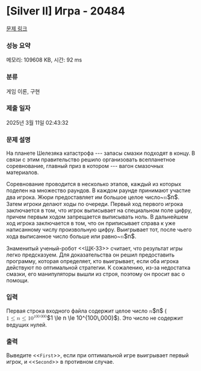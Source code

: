 # [Silver II] Игра - 20484 

[문제 링크](https://www.acmicpc.net/problem/20484) 

### 성능 요약

메모리: 109608 KB, 시간: 92 ms

### 분류

게임 이론, 구현

### 제출 일자

2025년 3월 11일 02:43:32

### 문제 설명

<p>На планете Шелезяка катастрофа --- запасы смазки подходят в концу. В связи с этим правительство решило организовать всепланетное соревнование, главный приз в котором --- вагон смазочных материалов.</p>

<p>Соревнование проводится в несколько этапов, каждый из которых поделен на множество раундов. В каждом раунде принимают участие два игрока. Жюри предоставляет им большое целое число~<mjx-container class="MathJax" jax="CHTML" style="font-size: 109%; position: relative;"><mjx-math class="MJX-TEX" aria-hidden="true"><mjx-mi class="mjx-i"><mjx-c class="mjx-c1D45B TEX-I"></mjx-c></mjx-mi></mjx-math><mjx-assistive-mml unselectable="on" display="inline"><math xmlns="http://www.w3.org/1998/Math/MathML"><mi>n</mi></math></mjx-assistive-mml><span aria-hidden="true" class="no-mathjax mjx-copytext">$n$</span></mjx-container>. Затем игроки делают ходы по очереди. Первый ход первого игрока заключается в том, что игрок выписывает на специальном поле цифру, причем первым ходом запрещается выписывать ноль. В дальнейшем ход игрока заключается в том, что он приписывает справа к уже написанному числу произвольную цифру. Выигрывает тот, после чьего хода выписанное число больше или равно~<mjx-container class="MathJax" jax="CHTML" style="font-size: 109%; position: relative;"><mjx-math class="MJX-TEX" aria-hidden="true"><mjx-mi class="mjx-i"><mjx-c class="mjx-c1D45B TEX-I"></mjx-c></mjx-mi></mjx-math><mjx-assistive-mml unselectable="on" display="inline"><math xmlns="http://www.w3.org/1998/Math/MathML"><mi>n</mi></math></mjx-assistive-mml><span aria-hidden="true" class="no-mathjax mjx-copytext">$n$</span></mjx-container>.</p>

<p>Знаменитый ученый-робот <<ЩК-33>> считает, что результат игры легко предсказуем. Для доказательства он решил предоставить программу, которая определяет, кто выигрывает, если оба игрока действуют по оптимальной стратегии. К сожалению, из-за недостатка смазки, его манипуляторы вышли из строя, поэтому он просит вас о помощи.</p>

### 입력 

 <p>Первая строка входного файла содержит целое число <mjx-container class="MathJax" jax="CHTML" style="font-size: 109%; position: relative;"><mjx-math class="MJX-TEX" aria-hidden="true"><mjx-mi class="mjx-i"><mjx-c class="mjx-c1D45B TEX-I"></mjx-c></mjx-mi></mjx-math><mjx-assistive-mml unselectable="on" display="inline"><math xmlns="http://www.w3.org/1998/Math/MathML"><mi>n</mi></math></mjx-assistive-mml><span aria-hidden="true" class="no-mathjax mjx-copytext">$n$</span></mjx-container> (<mjx-container class="MathJax" jax="CHTML" style="font-size: 109%; position: relative;"><mjx-math class="MJX-TEX" aria-hidden="true"><mjx-mn class="mjx-n"><mjx-c class="mjx-c31"></mjx-c></mjx-mn><mjx-mo class="mjx-n" space="4"><mjx-c class="mjx-c2264"></mjx-c></mjx-mo><mjx-mi class="mjx-i" space="4"><mjx-c class="mjx-c1D45B TEX-I"></mjx-c></mjx-mi><mjx-mo class="mjx-n" space="4"><mjx-c class="mjx-c2264"></mjx-c></mjx-mo><mjx-msup space="4"><mjx-mn class="mjx-n"><mjx-c class="mjx-c31"></mjx-c><mjx-c class="mjx-c30"></mjx-c></mjx-mn><mjx-script style="vertical-align: 0.393em;"><mjx-texatom size="s" texclass="ORD"><mjx-mn class="mjx-n"><mjx-c class="mjx-c31"></mjx-c><mjx-c class="mjx-c30"></mjx-c><mjx-c class="mjx-c30"></mjx-c></mjx-mn><mjx-mstyle style="font-size: 141.4%;"><mjx-mspace style="width: 0.167em;"></mjx-mspace></mjx-mstyle><mjx-mn class="mjx-n"><mjx-c class="mjx-c30"></mjx-c><mjx-c class="mjx-c30"></mjx-c><mjx-c class="mjx-c30"></mjx-c></mjx-mn></mjx-texatom></mjx-script></mjx-msup></mjx-math><mjx-assistive-mml unselectable="on" display="inline"><math xmlns="http://www.w3.org/1998/Math/MathML"><mn>1</mn><mo>≤</mo><mi>n</mi><mo>≤</mo><msup><mn>10</mn><mrow data-mjx-texclass="ORD"><mn>100</mn><mstyle scriptlevel="0"><mspace width="0.167em"></mspace></mstyle><mn>000</mn></mrow></msup></math></mjx-assistive-mml><span aria-hidden="true" class="no-mathjax mjx-copytext">$1 \le n \le 10^{100\,000}$</span></mjx-container>). Это число не содержит ведущих нулей.</p>

### 출력 

 <p>Выведите <<<code>First</code>>>, если при оптимальной игре выигрывает первый игрок, и <<<code>Second</code>>> в противном случае.</p>

